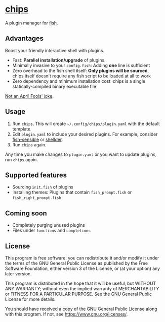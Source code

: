 # [chips]

A plugin manager for [fish].

## Advantages

Boost your friendly interactive shell with plugins.

- Fast: **Parallel installation/upgrade** of plugins.
- Minimally invasive to your `config.fish`: Adding **one** line is sufficient
- Zero overhead to the fish shell itself: **Only plugins will be sourced**, chips itself doesn't require any fish script to be loaded at all to work
- Zero dependency and minimum installation cost: chips is a single statically-compiled binary executable file

[Not an April Fools' joke](https://github.com/kinoru/chips/commit/0b87850ab0a658391b643f0ecc37f748dac89010).

## Usage

1. Run `chips`. This will create `~/.config/chips/plugin.yaml` with the default template.
1. Edit `plugin.yaml` to include your desired plugins. For example, consider [fish-sensible] or [shellder].
1. Run `chips` again.

Any time you make changes to `plugin.yaml` or you want to update plugins, run `chips` again.

## Supported features

- Sourcing `init.fish` of plugins
- Installing themes: Plugins that contain `fish_prompt.fish` or `fish_right_prompt.fish`

## Coming soon

- Completely purging unused plugins
- Files under `functions` and `completions`

## License

This program is free software: you can redistribute it and/or modify it under the terms of the GNU General Public License as published by the Free Software Foundation, either version 3 of the License, or (at your option) any later version.

This program is distributed in the hope that it will be useful, but WITHOUT ANY WARRANTY; without even the implied warranty of MERCHANTABILITY or FITNESS FOR A PARTICULAR PURPOSE.  See the GNU General Public License for more details.

You should have received a copy of the GNU General Public License along with this program.  If not, see <https://www.gnu.org/licenses/>.

[chips]: https://en.wikipedia.org/wiki/Fish_and_chips
[fish]: https://fishshell.com/
[Stack]: http://haskellstack.org/
[fish-sensible]: https://github.com/simnalamburt/fish-sensible
[shellder]: https://github.com/simnalamburt/shellder
